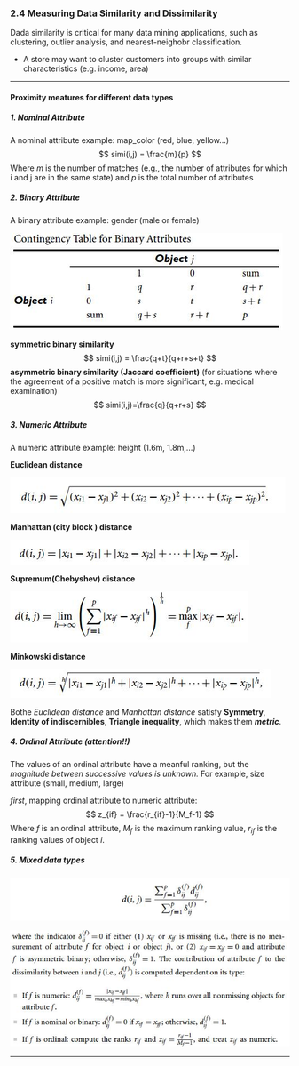 ### 2.4 Measuring Data Similarity and Dissimilarity

Dada similarity is critical for many data mining applications, such as clustering,  outlier analysis, and nearest-neighobr classification.

- A store may want to cluster customers into groups with similar characteristics (e.g. income, area)

---

#### Proximity meatures for different data types

##### 1. Nominal Attribute

A nominal attribute example: map_color (red, blue, yellow...)
$$
simi(i,j) = \frac{m}{p}
$$
Where $m$ is the number of matches (e.g., the number of attributes for which i and j are in the same state) and $p$ is the total number of attributes

##### 2. Binary Attribute

A binary attribute example: gender (male or female)

![](./images/2.4.1.jpg)

**symmetric binary similarity** 
$$
simi(i,j) = \frac{q+t}{q+r+s+t}
$$
**asymmetric binary similarity (Jaccard coefficient)** (for situations where the agreement of a positive match is more significant, e.g. medical examination)
$$
simi(i,j)=\frac{q}{q+r+s}
$$

##### 3. Numeric Attribute

A numeric attribute example: height (1.6m, 1.8m,...)

**Euclidean distance**

![](images/2.4.2.jpg)

**Manhattan (city block ) distance**

![](images/2.4.3.jpg)

**Supremum(Chebyshev) distance**

![](images/2.4.5.jpg)

**Minkowski distance**

![](images/2.4.4.jpg)

Bothe *Euclidean distance* and *Manhattan distance* satisfy **Symmetry**, **Identity of indiscernibles**, **Triangle inequality**, which makes them ***metric***.

##### 4. Ordinal Attribute (attention!!)

The values of an ordinal attribute have a meanful ranking, but the *magnitude between successive values is unknown.* For example, size attribute (small, medium, large)

*first*, mapping ordinal attribute to numeric attribute:
$$
z_{if} = \frac{r_{if}-1}{M_f-1}
$$
Where $f$ is an ordinal attribute, $M_f$ is the maximum ranking value, $r_{if}$ is the ranking values of object $i$.

##### 5. Mixed data types

![](images/2.4.6.jpg)

![](images/2.4.7.jpg)

---

